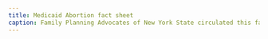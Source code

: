 ```yaml
---
title: Medicaid Abortion fact sheet
caption: Family Planning Advocates of New York State circulated this fact sheet as the cover page for a pamphlet criticizing the Harris v. McRae, 448 U.S. 297 (1980) Supreme Court decision, which upheld constitutionality of the original Hyde amendment. The sheet asserts that the federal government was “turning its back” on poor populations, forcing them to be at the mercy of state legislators.
---
```

